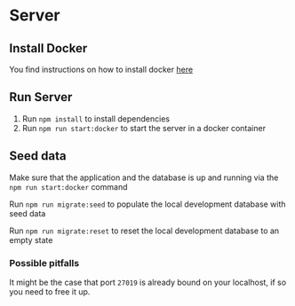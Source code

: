 # Server

## Install Docker

You find instructions on how to install docker [here](https://docs.docker.com/get-docker/)

## Run Server

1. Run `npm install` to install dependencies
2. Run `npm run start:docker` to start the server in a docker container

## Seed data
Make sure that the application and the database is up and running via the `npm run start:docker` command

Run `npm run migrate:seed` to populate the local development database with seed data

Run `npm run migrate:reset` to reset the local development database to an empty state

### Possible pitfalls
It might be the case that port `27019` is already bound on your localhost, if so you need to free it up.